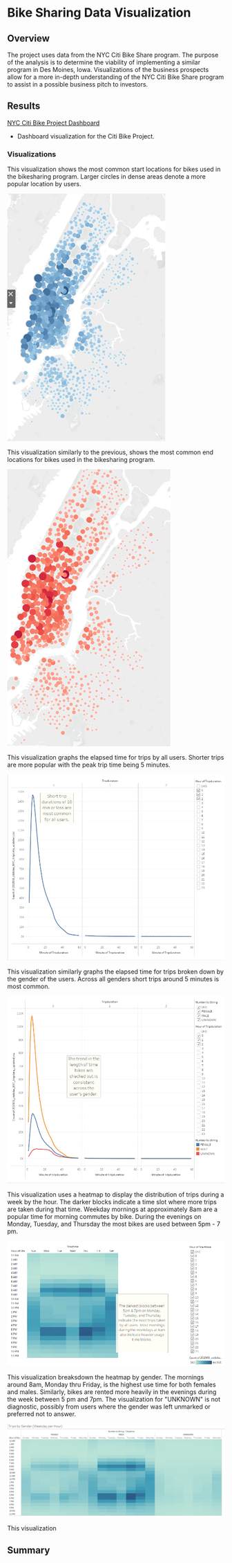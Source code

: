 # Bike Sharing Data Visualization

## Overview

The project uses data from the NYC Citi Bike Share program. The purpose of the analysis is to determine the viability of implementing a similar program in Des Moines, Iowa. Visualizations of the business prospects allow for a more in-depth understanding of the NYC Citi Bike Share program to assist in a possible business pitch to investors.


## Results
[NYC Citi Bike Project Dashboard]() 
- Dashboard visualization for the Citi Bike Project.



###  Visualizations

This visualization shows the most common start locations for bikes used in the bikesharing program. Larger circles in dense areas denote a more popular location by users.

![image](https://github.com/courtneysims/Bikesharing/blob/baa2d2af578bd488cdb8bc00a0b8cbfea4bdea8b/Resources/clusters_start_locations.PNG)

This visualization similarly to the previous, shows the most common end locations for bikes used in the bikesharing program. 

![image](https://github.com/courtneysims/Bikesharing/blob/baa2d2af578bd488cdb8bc00a0b8cbfea4bdea8b/Resources/cluster_end_locations.PNG)

This visualization graphs the elapsed time for trips by all users. Shorter trips are more popular with the peak trip time being 5 minutes.

![image](https://github.com/courtneysims/Bikesharing/blob/baa2d2af578bd488cdb8bc00a0b8cbfea4bdea8b/Resources/tripduration.PNG)

This visualization similarly graphs the elapsed time for trips broken down by the gender of the users. Across all genders short trips around 5 minutes is most common. 

![image](https://github.com/courtneysims/Bikesharing/blob/baa2d2af578bd488cdb8bc00a0b8cbfea4bdea8b/Resources/tripduration_by_gender.PNG)

This visualization uses a heatmap to display the distribution of trips during a week by the hour. The darker blocks indicate a time slot where more trips are taken during that time. Weekday mornings at approximately 8am are a popular time for morning commutes by bike. During the evenings on Monday, Tuesday, and Thursday the most bikes are used between 5pm - 7 pm. 

![image](https://github.com/courtneysims/Bikesharing/blob/baa2d2af578bd488cdb8bc00a0b8cbfea4bdea8b/Resources/Hours_starttime.PNG)

This visualization breaksdown the heatmap by gender. The mornings around 8am, Monday thru Friday, is the highest use time for both females and males. Similarly, bikes are rented more heavily in the evenings during the week between 5 pm and 7pm. The visualization for "UNKNOWN" is not diagnostic, possibly from users where the gender was left unmarked or preferred not to answer. 

![image](https://github.com/courtneysims/Bikesharing/blob/baa2d2af578bd488cdb8bc00a0b8cbfea4bdea8b/Resources/weekday_trips_by_gender_hourly.PNG)

This visualization 


## Summary


